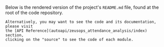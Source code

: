 
Below is the rendered version of the project's `README.md` file, found at the
root of the code repository.

```{note}
Alternatively, you may want to see the code and its documentation, please visit
the [API Reference](autoapi/zeusops_attendance_analysis/index) section,
clicking on the "source" to see the code of each module.
```

```{include} ../../README.md
```
